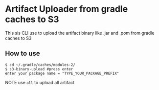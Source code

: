 # Artifact Uploader from gradle caches to S3
This sis CLI use to upload the artifact binary like .jar and .pom from gradle caches to S3

## How to use

```shell
$ cd ~/.gradle/caches/modules-2/
$ s3-binary-upload #press enter
enter your package name = "TYPE_YOUR_PACKAGE_PREFIX"

```

NOTE use `all` to upload all artifact 
